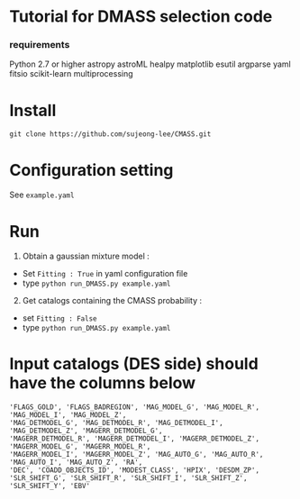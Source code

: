 # Tutorial for DMASS selection code



### requirements

Python 2.7 or higher
astropy
astroML
healpy
matplotlib
esutil
argparse
yaml
fitsio 
scikit-learn
multiprocessing


# Install

```git clone https://github.com/sujeong-lee/CMASS.git```


# Configuration setting 

See `example.yaml`


# Run

1) Obtain a gaussian mixture model : 
- Set `Fitting : True` in yaml configuration file 
- type `python run_DMASS.py example.yaml`

2) Get catalogs containing the CMASS probability : 
- set `Fitting : False`
- type `python run_DMASS.py example.yaml`


# Input catalogs (DES side) should have the columns below
```
'FLAGS_GOLD', 'FLAGS_BADREGION', 'MAG_MODEL_G', 'MAG_MODEL_R', 'MAG_MODEL_I', 'MAG_MODEL_Z',
'MAG_DETMODEL_G', 'MAG_DETMODEL_R', 'MAG_DETMODEL_I', 'MAG_DETMODEL_Z', 'MAGERR_DETMODEL_G',
'MAGERR_DETMODEL_R', 'MAGERR_DETMODEL_I', 'MAGERR_DETMODEL_Z', 'MAGERR_MODEL_G', 'MAGERR_MODEL_R',
'MAGERR_MODEL_I', 'MAGERR_MODEL_Z', 'MAG_AUTO_G', 'MAG_AUTO_R', 'MAG_AUTO_I', 'MAG_AUTO_Z', 'RA',
'DEC', 'COADD_OBJECTS_ID', 'MODEST_CLASS', 'HPIX', 'DESDM_ZP',
'SLR_SHIFT_G', 'SLR_SHIFT_R', 'SLR_SHIFT_I', 'SLR_SHIFT_Z', 'SLR_SHIFT_Y', 'EBV'
```


